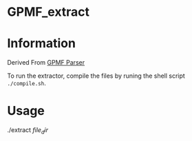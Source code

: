 # GPMF_extract
# Information
Derived From [GPMF Parser](https://github.com/gopro/gpmf-parser)

To run the extractor, compile the files by runing the shell script `./compile.sh`.

# Usage
./extract $file_dir$
